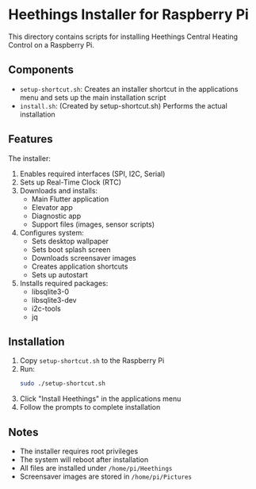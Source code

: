 # Heethings Installer for Raspberry Pi

This directory contains scripts for installing Heethings Central Heating Control on a Raspberry Pi.

## Components

- `setup-shortcut.sh`: Creates an installer shortcut in the applications menu and sets up the main installation script
- `install.sh`: (Created by setup-shortcut.sh) Performs the actual installation

## Features

The installer:
1. Enables required interfaces (SPI, I2C, Serial)
2. Sets up Real-Time Clock (RTC)
3. Downloads and installs:
   - Main Flutter application
   - Elevator app
   - Diagnostic app
   - Support files (images, sensor scripts)
4. Configures system:
   - Sets desktop wallpaper
   - Sets boot splash screen
   - Downloads screensaver images
   - Creates application shortcuts
   - Sets up autostart
5. Installs required packages:
   - libsqlite3-0
   - libsqlite3-dev
   - i2c-tools
   - jq

## Installation

1. Copy `setup-shortcut.sh` to the Raspberry Pi
2. Run:
   ```bash
   sudo ./setup-shortcut.sh
   ```
3. Click "Install Heethings" in the applications menu
4. Follow the prompts to complete installation

## Notes

- The installer requires root privileges
- The system will reboot after installation
- All files are installed under `/home/pi/Heethings`
- Screensaver images are stored in `/home/pi/Pictures`
